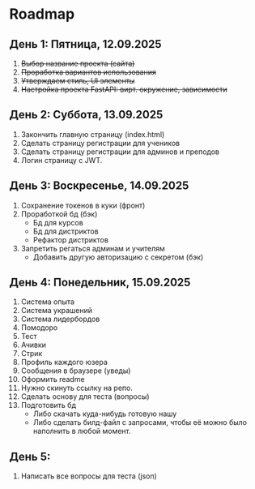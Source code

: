 
# Roadmap

## День 1: Пятница, 12.09.2025

1. ~~Выбор название проекта (сайта)~~
2. ~~Проработка вариантов использования~~
3. ~~Утверждаем стиль, UI элементы~~
4. ~~Настройка проекта FastAPI: вирт. окружение, зависимости~~


## День 2: Суббота, 13.09.2025
1. Закончить главную страницу (index.html)
2. Сделать страницу регистрации для учеников
3. Сделать страницу регистрации для админов и преподов
4. Логин страницу с JWT.

## День 3: Воскресенье, 14.09.2025
1. Сохранение токенов в куки (фронт)
2. Проработкой бд (бэк)
    - Бд для курсов
    - Бд для дистриктов
    - Рефактор дистриктов
3. Запретить регаться админам и учителям
    - Добавить другую авторизацию с секретом (бэк)


## День 4: Понедельник, 15.09.2025
1. Система опыта
2. Система украшений
3. Система лидербордов
4. Помодоро
5. Тест
6. Ачивки
7. Стрик
8. Профиль каждого юзера
9. Сообщения в браузере (уведы)
10. Оформить readme
11. Нужно скинуть ссылку на репо.
12. Сделать основу для теста (вопросы)
13. Подготовить бд
    - Либо скачать куда-нибудь готовую нашу
    - Либо сделать билд-файл с запросами, чтобы её можно было наполнить в любой момент.

## День 5: 
1. Написать все вопросы для теста (json)